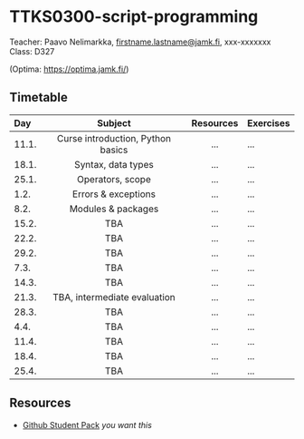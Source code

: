# TTKS0300-script-programming

Teacher: Paavo Nelimarkka, firstname.lastname@jamk.fi, xxx-xxxxxxx   
Class: D327

(Optima: https://optima.jamk.fi/)

## Timetable
| Day | Subject | Resources | Exercises |
|:--------|:----------:|:-----:|---------|
| 11.1. | Curse introduction, Python basics | ... | ... |
| 18.1. | Syntax, data types | ... | ... |
| 25.1. | Operators, scope | ... | ... |
| 1.2. | Errors & exceptions | ... | ... |
| 8.2. | Modules & packages | ... | ... |
| 15.2. | TBA | ... | ... |
| 22.2. | TBA | ... | ... |
| 29.2. | TBA | ... | ... |
| 7.3. | TBA | ... | ... |
| 14.3. | TBA | ... | ... |
| 21.3. | TBA, intermediate evaluation | ... | ... |
| 28.3. | TBA | ... | ... |
| 4.4. | TBA | ... | ... |
| 11.4. | TBA | ... | ... |
| 18.4. | TBA | ... | ... |
| 25.4. | TBA | ... | ... |



## Resources

- [Github Student Pack](https://education.github.com/pack) _you want this_

